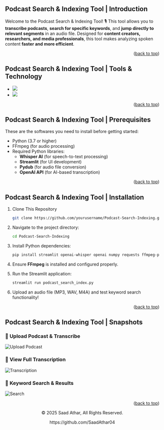 <a name="readme-top"></a>

## Podcast Search & Indexing Tool | Introduction

Welcome to the Podcast Search & Indexing Tool! 🎙️ This tool allows you to **transcribe podcasts**, **search for specific keywords**, and **jump directly to relevant segments** in an audio file. Designed for **content creators, researchers, and media professionals**, this tool makes analyzing spoken content **faster and more efficient**.

<p align="right">(<a href="#readme-top">back to top</a>)</p>

## Podcast Search & Indexing Tool | Tools & Technology

* <img src="https://img.shields.io/badge/Visual_Studio_Code-0078D4?style=for-the-badge&logo=visual%20studio%20code&logoColor=white" />

* <img src="https://img.shields.io/badge/python-3.7_%7C_3.8_%7C_3.9_%7C_3.10_%7C_3.11-blue?style=for-the-badge" />

<p align="right">(<a href="#readme-top">back to top</a>)</p>

## Podcast Search & Indexing Tool | Prerequisites

These are the softwares you need to install before getting started:
- Python (3.7 or higher)
- FFmpeg (for audio processing)
- Required Python libraries:
  - **Whisper AI** (for speech-to-text processing)
  - **Streamlit** (for UI development)
  - **Pydub** (for audio file conversion)
  - **OpenAI API** (for AI-based transcription)

<p align="right">(<a href="#readme-top">back to top</a>)</p>

## Podcast Search & Indexing Tool | Installation

1. Clone This Repository

   ```sh
   git clone https://github.com/yourusername/Podcast-Search-Indexing.git
   ```

2. Navigate to the project directory:
   ```sh
   cd Podcast-Search-Indexing
   ```

3. Install Python dependencies:
   ```sh
   pip install streamlit openai-whisper openai numpy requests ffmpeg-python pydub
   ```

4. Ensure **FFmpeg** is installed and configured properly.

5. Run the Streamlit application:
   ```sh
   streamlit run podcast_search_index.py
   ```

6. Upload an audio file (MP3, WAV, M4A) and test keyword search functionality!

<p align="right">(<a href="#readme-top">back to top</a>)</p>

## Podcast Search & Indexing Tool | Snapshots

### 🔹 **Upload Podcast & Transcribe**
![Upload Podcast](https://github.com/user-attachments/assets/fake-upload.png)

### 🔹 **View Full Transcription**
![Transcription](https://github.com/user-attachments/assets/fake-transcription.png)

### 🔹 **Keyword Search & Results**
![Search](https://github.com/user-attachments/assets/fake-search.png)

<p align="right">(<a href="#readme-top">back to top</a>)</p>

<p align="center"> © 2025 Saad Athar, All Rights Reserved. </p>
<p align="center">
https://github.com/SaadAthar04
</p>

